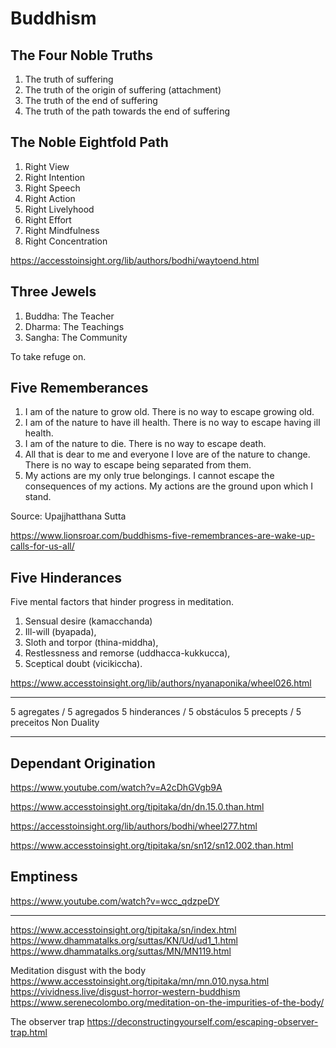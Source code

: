 # Buddhism

## The Four Noble Truths

1. The truth of suffering
2. The truth of the origin of suffering (attachment)
3. The truth of the end of suffering
4. The truth of the path towards the end of suffering

## The Noble Eightfold Path

1. Right View
2. Right Intention
3. Right Speech
4. Right Action
5. Right Livelyhood
6. Right Effort
7. Right Mindfulness
8. Right Concentration

https://accesstoinsight.org/lib/authors/bodhi/waytoend.html

## Three Jewels

1. Buddha: The Teacher
2. Dharma: The Teachings
3. Sangha: The Community

To take refuge on.

## Five Rememberances

1. I am of the nature to grow old. There is no way to escape growing old.
2. I am of the nature to have ill health. There is no way to escape having ill health.
3. I am of the nature to die. There is no way to escape death.
4. All that is dear to me and everyone I love are of the nature to change. There is no way to escape being separated from them.
5. My actions are my only true belongings. I cannot escape the consequences of my actions. My actions are the ground upon which I stand.

Source: Upajjhatthana Sutta

https://www.lionsroar.com/buddhisms-five-remembrances-are-wake-up-calls-for-us-all/


## Five Hinderances

Five mental factors that hinder progress in meditation.

1. Sensual desire (kamacchanda)
2. Ill-will (byapada),
3. Sloth and torpor (thina-middha),
4. Restlessness and remorse (uddhacca-kukkucca),
5. Sceptical doubt (vicikiccha).

https://www.accesstoinsight.org/lib/authors/nyanaponika/wheel026.html

---

5 agregates / 5 agregados
5 hinderances / 5 obstáculos
5 precepts / 5 preceitos 
Non Duality

---

## Dependant Origination

https://www.youtube.com/watch?v=A2cDhGVgb9A

https://www.accesstoinsight.org/tipitaka/dn/dn.15.0.than.html

https://accesstoinsight.org/lib/authors/bodhi/wheel277.html

https://www.accesstoinsight.org/tipitaka/sn/sn12/sn12.002.than.html

## Emptiness

https://www.youtube.com/watch?v=wcc_qdzpeDY



---

https://www.accesstoinsight.org/tipitaka/sn/index.html
https://www.dhammatalks.org/suttas/KN/Ud/ud1_1.html
https://www.dhammatalks.org/suttas/MN/MN119.html




Meditation disgust with the body
https://www.accesstoinsight.org/tipitaka/mn/mn.010.nysa.html
https://vividness.live/disgust-horror-western-buddhism
https://www.serenecolombo.org/meditation-on-the-impurities-of-the-body/


The observer trap
https://deconstructingyourself.com/escaping-observer-trap.html
